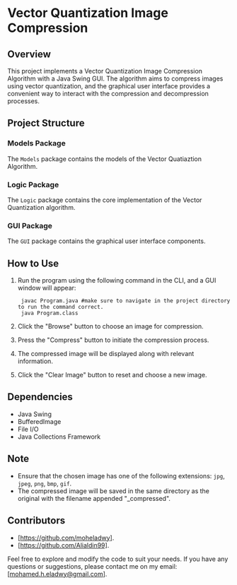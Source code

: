# Vector Quantization Image Compression

## Overview
This project implements a Vector Quantization Image Compression Algorithm with a Java Swing GUI. The algorithm aims to compress images using vector quantization, and the graphical user interface provides a convenient way to interact with the compression and decompression processes.

## Project Structure

### Models Package
The `Models` package contains the models of the Vector Quatiaztion Algorithm.

### Logic Package
The `Logic` package contains the core implementation of the Vector Quantization algorithm.

### GUI Package
The `GUI` package contains the graphical user interface components.

## How to Use
1. Run the program using the following command in the CLI, and a GUI window will appear:


        javac Program.java #make sure to navigate in the project directory to run the command correct.
        java Program.class

   
3. Click the "Browse" button to choose an image for compression.
4. Press the "Compress" button to initiate the compression process.
5. The compressed image will be displayed along with relevant information.
6. Click the "Clear Image" button to reset and choose a new image.

## Dependencies
- Java Swing
- BufferedImage
- File I/O
- Java Collections Framework

## Note
- Ensure that the chosen image has one of the following extensions: `jpg`, `jpeg`, `png`, `bmp`, `gif`.
- The compressed image will be saved in the same directory as the original with the filename appended "_compressed".

## Contributors
- [https://github.com/moheladwy].
- [https://github.com/Alialdin99].
  
Feel free to explore and modify the code to suit your needs. If you have any questions or suggestions, please contact me on my email: [mohamed.h.eladwy@gmail.com].
